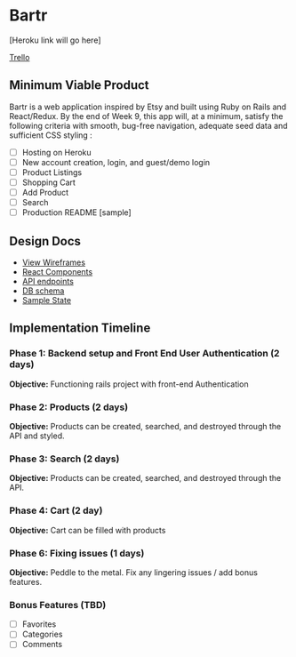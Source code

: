 # Bartr

[Heroku link will go here]

[Trello][trello]

[trello]: https://trello.com/b/F9l46E8o/bartr

## Minimum Viable Product

Bartr is a web application inspired by Etsy and built using Ruby on Rails and React/Redux.  By the end of Week 9, this app will, at a minimum, satisfy the following criteria with smooth, bug-free navigation, adequate seed data and sufficient CSS styling :
- [ ] Hosting on Heroku
- [ ] New account creation, login, and guest/demo login
- [ ] Product Listings
- [ ] Shopping Cart
- [ ] Add Product
- [ ] Search
- [ ] Production README [sample]

## Design Docs
* [View Wireframes][wireframes]
* [React Components][components]
* [API endpoints][api-endpoints]
* [DB schema][schema]
* [Sample State][sample-state]

[wireframes]: wireframes
[components]: component-hierarchy.md
[sample-state]: sample-state.md
[api-endpoints]: api-endpoints.md
[schema]: schema.md

## Implementation Timeline

### Phase 1: Backend setup and Front End User Authentication (2 days)
**Objective:** Functioning rails project with front-end Authentication

### Phase 2: Products (2 days)

**Objective:** Products can be created, searched, and destroyed through
the API and styled.

### Phase 3: Search (2 days)

**Objective:** Products can be created, searched, and destroyed through
the API.

### Phase 4: Cart (2 day)

**Objective:** Cart can be filled with products

### Phase 6: Fixing issues (1 days)

**Objective:**  Peddle to the metal. Fix any lingering issues / add bonus features.



### Bonus Features (TBD)
- [ ] Favorites
- [ ] Categories
- [ ] Comments
